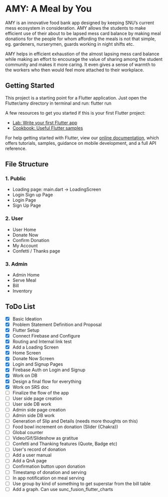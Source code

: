 # AMY: A Meal by You

AMY is an innovative food bank app designed by keeping SNU’s current mess ecosystem in consideration. AMY allows the students to make efficient use of their about to be lapsed mess card balance by making meal donations for the people for whom affording the meals is not that simple, eg. gardeners, nurserymen, guards working in night shifts etc.

AMY helps in efficient exhaustion of the almost lapsing mess card balance while making an effort to encourage the value of sharing among the student community and makes it more caring. It even gives a sense of warmth to the workers who then would feel more attached to their workplace. 

## Getting Started

This project is a starting point for a Flutter application. Just open the Flutter/amy directory in terminal and run: flutter run

A few resources to get you started if this is your first Flutter project:

- [Lab: Write your first Flutter app](https://flutter.dev/docs/get-started/codelab)
- [Cookbook: Useful Flutter samples](https://flutter.dev/docs/cookbook)

For help getting started with Flutter, view our
[online documentation](https://flutter.dev/docs), which offers tutorials,
samples, guidance on mobile development, and a full API reference.

## File Structure
### 1. Public
* Loading page: main.dart -> LoadingScreen
* Login Sign up Page
* Login Page
* Sign Up Page

### 2. User
* User Home
* Donate Now
* Confirm Donation
* My Account
* Confetti / Thanks page

### 3. Admin
* Admin Home
* Serve Meal
* Bill
* Inventory

## ToDo List
- [X] Basic Ideation
- [X] Problem Statement Definition and Proposal
- [X] Flutter Setup
- [X] Connect Firebase and Configure
- [X] Routing and Internal link test
- [X] Add a Loading Screen
- [X] Home Screen
- [X] Donate Now Screen
- [X] Login and Signup Pages
- [X] Firebase Auth on Login and Signup
- [X] Work on DB
- [X] Design a final flow for everything
- [X] Work on SRS doc
- [ ] Finalize the flow of the app
- [ ] User side page creation
- [ ] User side DB work
- [ ] Admin side page creation
- [ ] Admin side DB work
- [ ] Generation of Slip and Details (needs more thoughts on this)
- [ ] Food bowl increment on donation (Slider {Chakra})
- [ ] Global counter
- [ ] Video/Gif/Slideshow as gratitue
- [ ] Confetti and Thanking features (Quote, Badge etc)
- [ ] User's record of donation
- [ ] Add a user manual
- [ ] Add a QnA page
- [ ] Confirmation button upon donation
- [ ] Timestamp of donation and serving 
- [ ] In app notification on meal serving
- [ ] Use group by kind of something to get superstar from the bill table
- [ ] Add a graph. Can use sunc_fusion_flutter_charts